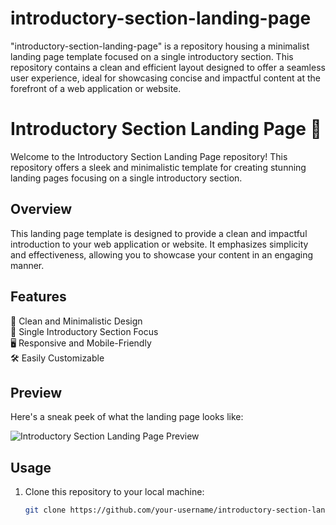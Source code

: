# introductory-section-landing-page
"introductory-section-landing-page" is a repository housing a minimalist landing page template focused on a single introductory section. This repository contains a clean and efficient layout designed to offer a seamless user experience, ideal for showcasing concise and impactful content at the forefront of a web application or website.

# Introductory Section Landing Page 🚀

Welcome to the Introductory Section Landing Page repository! This repository offers a sleek and minimalistic template for creating stunning landing pages focusing on a single introductory section.

## Overview

This landing page template is designed to provide a clean and impactful introduction to your web application or website. It emphasizes simplicity and effectiveness, allowing you to showcase your content in an engaging manner.

## Features

🎨 Clean and Minimalistic Design  
🌟 Single Introductory Section Focus  
🖥️ Responsive and Mobile-Friendly  
🛠️ Easily Customizable

## Preview

Here's a sneak peek of what the landing page looks like:

![Introductory Section Landing Page Preview](link/to/preview.gif)

## Usage

1. Clone this repository to your local machine:

   ```bash
   git clone https://github.com/your-username/introductory-section-landing-page.git
